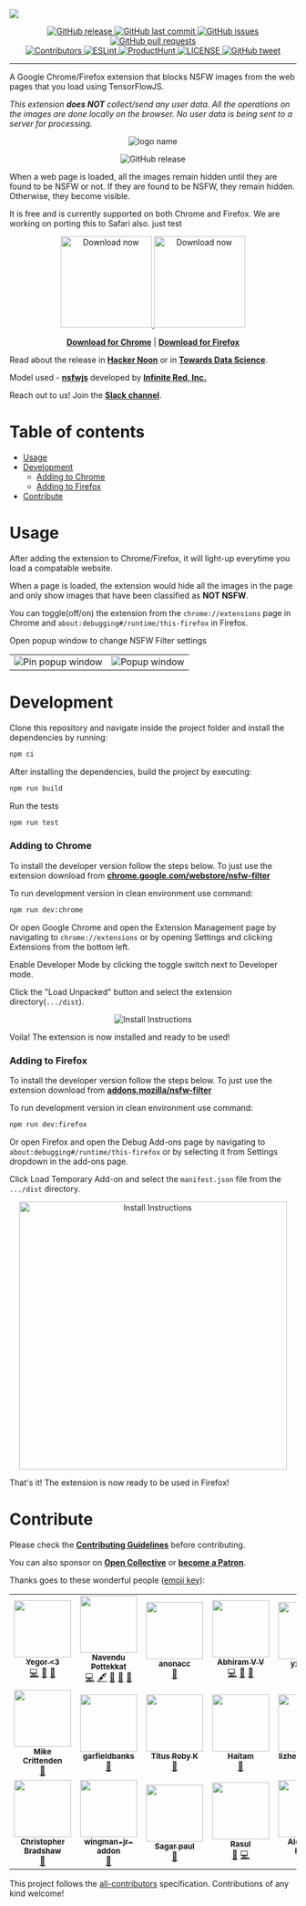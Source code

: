 ![](./demo/images/preview.png)

<p align="center">
  <a href="https://github.com/nsfw-filter/nsfw-filter/releases/" target="_blank">
    <img alt="GitHub release" src="https://img.shields.io/github/v/release/navendu-pottekkat/nsfw-filter?include_prereleases&style=flat-square">
  </a>

  <a href="https://github.com/navendu-pottekkat/nsfw-filter/commits/master" target="_blank">
    <img src="https://img.shields.io/github/last-commit/navendu-pottekkat/nsfw-filter?style=flat-square" alt="GitHub last commit">
  </a>

  <a href="https://github.com/navendu-pottekkat/nsfw-filter/issues" target="_blank">
    <img src="https://img.shields.io/github/issues/navendu-pottekkat/nsfw-filter?style=flat-square&color=red" alt="GitHub issues">
  </a>

  <a href="https://github.com/navendu-pottekkat/nsfw-filter/pulls" target="_blank">
    <img src="https://img.shields.io/github/issues-pr/navendu-pottekkat/nsfw-filter?style=flat-square&color=blue" alt="GitHub pull requests">
  </a>

  </br>

  <a href="https://github.com/nsfw-filter/nsfw-filter#contribute" target="_blank">
    <img alt="Contributors" src="https://img.shields.io/badge/all_contributors-10-orange.svg?style=flat-square">
  </a>

  <a href="https://standardjs.com" target="_blank">
    <img alt="ESLint" src="https://img.shields.io/badge/code_style-standard-brightgreen.svg?style=flat-square">
  </a>

  <a href="https://www.producthunt.com/posts/nsfw-filter?utm_source=badge-featured&utm_medium=badge&utm_souce=badge-nsfw-filter" target="_blank">
    <img alt="ProductHunt" src="https://img.shields.io/badge/ProductHunt-210-green.svg?style=flat-square">
  <a/>

  <a href="https://github.com/nsfw-filter/nsfw-filter/blob/master/LICENSE" target="_blank">
    <img alt="LICENSE" src="https://img.shields.io/github/license/navendu-pottekkat/nsfw-filter?style=flat-square&color=yellow">
  <a/>

  <a href="https://ctt.ac/4e4Jt" target="_blank">
    <img src="https://img.shields.io/twitter/url?style=flat-square&logo=twitter&url=https://ctt.ac/4e4Jt" alt="GitHub tweet">
  </a>
</p>
<hr>

A Google Chrome/Firefox extension that blocks NSFW images from the web pages that you load using TensorFlowJS.

_This extension **does NOT** collect/send any user data. All the operations on the images are done locally on the browser. No user data is being sent to a server for processing._

<p align="center">
  <img alt='logo name' src='./demo/images/logo_name.png'>
</p>

<p align="center">
  <img alt="GitHub release" src="https://raw.githubusercontent.com/nsfw-filter/nsfw-filter/master/demo/images/demo_v3.gif">
</p>

When a web page is loaded, all the images remain hidden until they are found to be NSFW or not. If they are found to be NSFW, they remain hidden. Otherwise, they become visible.

It is free and is currently supported on both Chrome and Firefox. We are working on porting this to Safari also. just test
</br>

<p align="center">
  <a href="https://chrome.google.com/webstore/detail/nsfw-filter/kmgagnlkckiamnenbpigfaljmanlbbhh" target="_blank">
    <img src="./demo/images/chrome.gif" alt="Download now" width="160">
  </a>
  <a href="https://addons.mozilla.org/en-US/firefox/addon/nsfw-filter/" target="_blank">
    <img src="./demo/images/firefox.gif" alt="Download now" width="160">
  </a>
</p>

<p align="center">
<a href="https://chrome.google.com/webstore/detail/nsfw-filter/kmgagnlkckiamnenbpigfaljmanlbbhh" target="_blank"><strong>Download for Chrome</strong></a> | <a href="https://addons.mozilla.org/en-US/firefox/addon/nsfw-filter/" target="_blank"><strong>Download for Firefox</strong></a>
</p>

Read about the release in [**Hacker Noon**](https://hackernoon.com/nsfw-filter-introduction-building-a-safer-internet-using-ai-jq1e3u2f) or in [**Towards Data Science**](https://towardsdatascience.com/building-a-safer-internet-for-everyone-using-ai-175df5e02cee).

Model used - [**nsfwjs**](https://github.com/infinitered/nsfwjs) developed by [**Infinite Red, Inc.**](https://github.com/infinitered)

Reach out to us! Join the [**Slack channel**](https://join.slack.com/t/nsfwfilter/shared_invite/zt-gt1lgdiv-K2VR~UVUxwaTPWCLSmDiug).

# Table of contents

- [Usage](#usage)
- [Development](#development)
  - [Adding to Chrome](#adding-to-chrome)
  - [Adding to Firefox](#adding-to-firefox)
- [Contribute](#contribute)

# Usage

After adding the extension to Chrome/Firefox, it will light-up everytime you load a compatable website.

When a page is loaded, the extension would hide all the images in the page and only show images that have been classified as **NOT NSFW**.

You can toggle(off/on) the extension from the `chrome://extensions` page in Chrome and `about:debugging#/runtime/this-firefox` in Firefox.

Open popup window to change NSFW Filter settings

<table>
  <tr>
    <td vlign="center">
      <img src="./demo/images/pin_popup.png" alt="Pin popup window">
    </td>
    <td vlign="center">
      <img src="./demo/images/popup.png" alt="Popup window">
    </td>
  </tr>
</table>

# Development

Clone this repository and navigate inside the project folder and install the dependencies by running:

```sh
npm ci
```

After installing the dependencies, build the project by executing:

```sh
npm run build
```

Run the tests

```sh
npm run test
```

### Adding to Chrome

To install the developer version follow the steps below. To just use the extension download from [**chrome.google.com/webstore/nsfw-filter**](https://chrome.google.com/webstore/detail/nsfw-filter/kmgagnlkckiamnenbpigfaljmanlbbhh)

To run development version in clean environment use command:

```sh
npm run dev:chrome
```

Or open Google Chrome and open the Extension Management page by navigating to `chrome://extensions` or by opening Settings and clicking Extensions from the bottom left.

Enable Developer Mode by clicking the toggle switch next to Developer mode.

Click the "Load Unpacked" button and select the extension directory(`.../dist`).

<p align="center">
  <img src="./demo/images/install_instructions.png" alt="Install Instructions">
<p/>

Voila! The extension is now installed and ready to be used!

### Adding to Firefox

To install the developer version follow the steps below. To just use the extension download from [**addons.mozilla/nsfw-filter**](https://addons.mozilla.org/en-US/firefox/addon/nsfw-filter/)

To run development version in clean environment use command:

```sh
npm run dev:firefox
```

Or open Firefox and open the Debug Add-ons page by navigating to `about:debugging#/runtime/this-firefox` or by selecting it from Settings dropdown in the add-ons page.

Click Load Temporary Add-on and select the `manifest.json` file from the `.../dist` directory.

<p align="center">
  <img src="./demo/images/install_instructions_firefox.png" width="470px" alt="Install Instructions">
<p/>

That's it! The extension is now ready to be used in Firefox!

<!--
### Activity Diagram

![](http://www.plantuml.com/plantuml/proxy?cache=no&src=https://raw.githubusercontent.com/nsfw-filter/nsfw-filter/master/demo/UML/activity-diagram.plantuml)
-->

# Contribute

Please check the [**Contributing Guidelines**](https://github.com/navendu-pottekkat/nsfw-filter/blob/master/.github/markdown/CONTRIBUTING.md) before contributing.

You can also sponsor on [**Open Collective**](https://opencollective.com/nsfwfilter/donate) or [**become a Patron**](https://www.patreon.com/bePatron?u=41162696).

Thanks goes to these wonderful people ([emoji key](https://allcontributors.org/docs/en/emoji-key)):

<!-- ALL-CONTRIBUTORS-LIST:START - Do not remove or modify this section -->
<!-- prettier-ignore-start -->
<!-- markdownlint-disable -->
<table>
  <tr>
    <td align="center"><a href="https://github.com/YegorZaremba"><img src="https://avatars3.githubusercontent.com/u/31797554?v=4?s=100" width="100px;" alt=""/><br /><sub><b>Yegor <3</b></sub></a><br /><a href="https://github.com/nsfw-filter/nsfw-filter/commits?author=YegorZaremba" title="Code">💻</a> <a href="#design-YegorZaremba" title="Design">🎨</a> <a href="#ideas-YegorZaremba" title="Ideas, Planning, & Feedback">🤔</a></td>
    <td align="center"><a href="http://navendu.me"><img src="https://avatars1.githubusercontent.com/u/49474499?v=4?s=100" width="100px;" alt=""/><br /><sub><b>Navendu Pottekkat</b></sub></a><br /><a href="https://github.com/nsfw-filter/nsfw-filter/commits?author=navendu-pottekkat" title="Code">💻</a> <a href="#content-navendu-pottekkat" title="Content">🖋</a> <a href="https://github.com/nsfw-filter/nsfw-filter/commits?author=navendu-pottekkat" title="Documentation">📖</a> <a href="#design-navendu-pottekkat" title="Design">🎨</a> <a href="#ideas-navendu-pottekkat" title="Ideas, Planning, & Feedback">🤔</a></td>
    <td align="center"><a href="https://github.com/anonacc"><img src="https://avatars3.githubusercontent.com/u/64102225?v=4?s=100" width="100px;" alt=""/><br /><sub><b>anonacc</b></sub></a><br /><a href="https://github.com/nsfw-filter/nsfw-filter/issues?q=author%3Aanonacc" title="Bug reports">🐛</a></td>
    <td align="center"><a href="https://github.com/abhirammltr"><img src="https://avatars1.githubusercontent.com/u/32649851?v=4?s=100" width="100px;" alt=""/><br /><sub><b>Abhiram V V</b></sub></a><br /><a href="https://github.com/nsfw-filter/nsfw-filter/commits?author=abhirammltr" title="Code">💻</a> <a href="https://github.com/nsfw-filter/nsfw-filter/issues?q=author%3Aabhirammltr" title="Bug reports">🐛</a> <a href="#ideas-abhirammltr" title="Ideas, Planning, & Feedback">🤔</a></td>
    <td align="center"><a href="https://github.com/yxlin118"><img src="https://avatars1.githubusercontent.com/u/54916304?v=4?s=100" width="100px;" alt=""/><br /><sub><b>yxlin118</b></sub></a><br /><a href="https://github.com/nsfw-filter/nsfw-filter/issues?q=author%3Ayxlin118" title="Bug reports">🐛</a> <a href="#ideas-yxlin118" title="Ideas, Planning, & Feedback">🤔</a></td>
    <td align="center"><a href="https://clay.sh"><img src="https://avatars3.githubusercontent.com/u/16675291?v=4?s=100" width="100px;" alt=""/><br /><sub><b>Clay McGinnis</b></sub></a><br /><a href="https://github.com/nsfw-filter/nsfw-filter/pulls?q=is%3Apr+reviewed-by%3AClayMav" title="Reviewed Pull Requests">👀</a></td>
    <td align="center"><a href="https://www.youtube.com/channel/UCPGv2tVqEt6iBFnnMTjnRBA"><img src="https://avatars1.githubusercontent.com/u/6668371?v=4?s=100" width="100px;" alt=""/><br /><sub><b>Brady Dowling</b></sub></a><br /><a href="#ideas-bradydowling" title="Ideas, Planning, & Feedback">🤔</a></td>
  </tr>
  <tr>
    <td align="center"><a href="http://littlebluelabs.com"><img src="https://avatars2.githubusercontent.com/u/32261?v=4?s=100" width="100px;" alt=""/><br /><sub><b>Mike Crittenden</b></sub></a><br /><a href="https://github.com/nsfw-filter/nsfw-filter/commits?author=mikecrittenden" title="Documentation">📖</a></td>
    <td align="center"><a href="https://github.com/garfieldbanks"><img src="https://avatars3.githubusercontent.com/u/12904270?v=4?s=100" width="100px;" alt=""/><br /><sub><b>garfieldbanks</b></sub></a><br /><a href="https://github.com/nsfw-filter/nsfw-filter/issues?q=author%3Agarfieldbanks" title="Bug reports">🐛</a></td>
    <td align="center"><a href="https://github.com/TitusRobyK"><img src="https://avatars1.githubusercontent.com/u/32787952?v=4?s=100" width="100px;" alt=""/><br /><sub><b>Titus Roby K</b></sub></a><br /><a href="https://github.com/nsfw-filter/nsfw-filter/issues?q=author%3ATitusRobyK" title="Bug reports">🐛</a></td>
    <td align="center"><a href="https://github.com/hsusanoo"><img src="https://avatars2.githubusercontent.com/u/35850056?v=4?s=100" width="100px;" alt=""/><br /><sub><b>Haitam</b></sub></a><br /><a href="https://github.com/nsfw-filter/nsfw-filter/issues?q=author%3Ahsusanoo" title="Bug reports">🐛</a></td>
    <td align="center"><a href="https://github.com/lizhendong128"><img src="https://avatars3.githubusercontent.com/u/24618122?v=4?s=100" width="100px;" alt=""/><br /><sub><b>lizhendong128</b></sub></a><br /><a href="https://github.com/nsfw-filter/nsfw-filter/issues?q=author%3Alizhendong128" title="Bug reports">🐛</a></td>
    <td align="center"><a href="https://github.com/Woctor-Dho"><img src="https://avatars3.githubusercontent.com/u/25572322?v=4?s=100" width="100px;" alt=""/><br /><sub><b>Woctor-Dho</b></sub></a><br /><a href="#ideas-Woctor-Dho" title="Ideas, Planning, & Feedback">🤔</a></td>
    <td align="center"><a href="https://github.com/miaokun-normal"><img src="https://avatars2.githubusercontent.com/u/67724210?v=4?s=100" width="100px;" alt=""/><br /><sub><b>miaokun-normal</b></sub></a><br /><a href="https://github.com/nsfw-filter/nsfw-filter/issues?q=author%3Amiaokun-normal" title="Bug reports">🐛</a></td>
  </tr>
  <tr>
    <td align="center"><a href="https://christopher-bradshaw.com"><img src="https://avatars1.githubusercontent.com/u/1205871?v=4?s=100" width="100px;" alt=""/><br /><sub><b>Christopher Bradshaw</b></sub></a><br /><a href="https://github.com/nsfw-filter/nsfw-filter/issues?q=author%3Akitsune7" title="Bug reports">🐛</a></td>
    <td align="center"><a href="https://github.com/wingman-jr-addon"><img src="https://avatars3.githubusercontent.com/u/55339824?v=4?s=100" width="100px;" alt=""/><br /><sub><b>wingman-jr-addon</b></sub></a><br /><a href="#ideas-wingman-jr-addon" title="Ideas, Planning, & Feedback">🤔</a></td>
    <td align="center"><a href="https://github.com/Andrewrick1"><img src="https://avatars2.githubusercontent.com/u/31154843?v=4?s=100" width="100px;" alt=""/><br /><sub><b>Sagar paul</b></sub></a><br /><a href="https://github.com/nsfw-filter/nsfw-filter/commits?author=Andrewrick1" title="Documentation">📖</a></td>
    <td align="center"><a href="https://github.com/govza"><img src="https://avatars0.githubusercontent.com/u/1425574?v=4?s=100" width="100px;" alt=""/><br /><sub><b>Rasul</b></sub></a><br /><a href="https://github.com/nsfw-filter/nsfw-filter/issues?q=author%3Agovza" title="Bug reports">🐛</a> <a href="https://github.com/nsfw-filter/nsfw-filter/commits?author=govza" title="Code">💻</a></td>
    <td align="center"><a href="https://github.com/Gother01"><img src="https://avatars2.githubusercontent.com/u/65875436?v=4?s=100" width="100px;" alt=""/><br /><sub><b>Aldulkadir Beceri</b></sub></a><br /><a href="https://github.com/nsfw-filter/nsfw-filter/issues?q=author%3AGother01" title="Bug reports">🐛</a></td>
  </tr>
</table>

<!-- markdownlint-restore -->
<!-- prettier-ignore-end -->

<!-- ALL-CONTRIBUTORS-LIST:END -->

This project follows the [all-contributors](https://github.com/all-contributors/all-contributors) specification. Contributions of any kind welcome!
